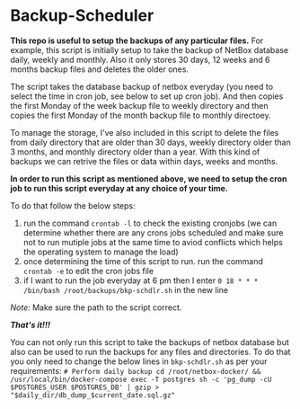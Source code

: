 # Backup-Scheduler
**This repo is useful to setup the backups of any particular files.** For example, this script is initially setup to take the backup of NetBox database daily, weekly and monthly. Also it only stores 30 days, 12 weeks and 6 months backup files and deletes the older ones.

The script takes the database backup of netbox everyday (you need to select the time in cron job, see below to set up cron job). And then copies the first Monday of the week backup file to weekly directory and then copies the first Monday of the month backup file to monthly directoey.

To manage the storage, I've also included in this script to delete the files from daily directory that are older than 30 days, weekly directory older than 3 months, and monthly directory older than a year. With this kind of backups we can retrive the files or data within days, weeks and months.

**In order to run this script as mentioned above, we need to setup the cron job to run this script everyday at any choice of your time.**

To do that follow the below steps:
1. run the command `crontab -l` to check the existing cronjobs (we can determine whether there are any crons jobs scheduled and make sure not to run mutiple jobs at the same time to aviod conflicts which helps the operating system to manage the load)
2. once determining the time of this script to run. run the command `crontab -e` to edit the cron jobs file
3. if I want to run the job everyday at 6 pm then I enter `0 18 * * * /bin/bash /root/backups/bkp-schdlr.sh` in the new line

*Note:* Make sure the path to the script correct.

***That's it!!!***


You can not only run this script to take the backups of netbox database but also can be used to run the backups for any files and directories.
To do that you only need to change the below lines in `bkp-schdlr.sh` as per your requirements:
`# Perform daily backup
cd /root/netbox-docker/ && /usr/local/bin/docker-compose exec -T postgres sh -c 'pg_dump -cU $POSTGRES_USER $POSTGRES_DB' | gzip > "$daily_dir/db_dump_$current_date.sql.gz"`
